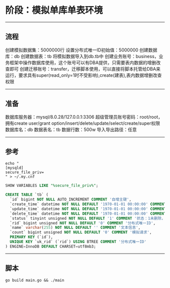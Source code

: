 阶段：模拟单库单表环境
====

----
流程
----
创建模拟数据集：5000000行
设置分布式唯一ID初始值：5000000
创建数据库：db
创建数据表：tb
将模拟数据导入到db.tb中
创建业务账号：business，业务框架中操作数据库使用，这个账号可以有DBA提供，只需要表内数据的增删改查即可
创建迁移账号：transfer，迁移脚本使用，可以直接将脚本托管给DBA来运行，要求具有super(read_only=1时不受影响),create(建表),表内数据增删改查权限

----
准备
----

数据库服务器：mysql/8.0.28/127.0.0.1:3306
超级管理员账号密码：root/root，拥有create user/grant option/insert/delete/update/select/create/super权限
数据库名：db
数据表名：tb
数据行数：500w
导入导出路径：任意

----
参考
----

```shell
echo "
[mysqld]
secure_file_priv=
" > ~/.my.cnf
```

```sql
SHOW VARIABLES LIKE "%secure_file_priv%";
```

```sql
CREATE TABLE `tb` (
  `id` bigint NOT NULL AUTO_INCREMENT COMMENT '自增主键',
  `create_time` datetime NOT NULL DEFAULT '1970-01-01 00:00:00' COMMENT '创建时间',
  `update_time` datetime NOT NULL DEFAULT '1970-01-01 00:00:00' COMMENT '修改时间',
  `delete_time` datetime NOT NULL DEFAULT '1970-01-01 00:00:00' COMMENT '删除时间',
  `status` tinyint unsigned NOT NULL DEFAULT '1' COMMENT '状态：1未删除，0已删除',
  `rid` bigint unsigned NOT NULL DEFAULT '0' COMMENT '分布式唯一ID',
  `name` varchar(255) NOT NULL DEFAULT '' COMMENT '文本信息',
  `count` bigint unsigned NOT NULL DEFAULT '0' COMMENT '模拟请求',
  PRIMARY KEY (`id`),
  UNIQUE KEY `uk_rid` (`rid`) USING BTREE COMMENT '分布式唯一ID'
) ENGINE=InnoDB DEFAULT CHARSET=utf8mb3;
```

----
脚本
----
```shell
go build main.go && ./main

```
